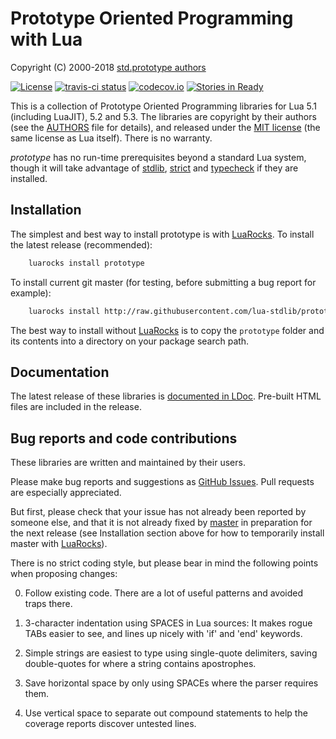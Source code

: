 Prototype Oriented Programming with Lua
=======================================

Copyright (C) 2000-2018 [std.prototype authors][authors]

[![License](http://img.shields.io/:license-mit-blue.svg)](http://mit-license.org)
[![travis-ci status](https://secure.travis-ci.org/lua-stdlib/prototype.png?branch=master)](http://travis-ci.org/lua-stdlib/prototype/builds)
[![codecov.io](https://codecov.io/github/lua-stdlib/prototype/coverage.svg?branch=master)](https://codecov.io/github/lua-stdlib/prototype?branch=master)
[![Stories in Ready](https://badge.waffle.io/lua-stdlib/prototype.png?label=ready&title=Ready)](https://waffle.io/lua-stdlib/prototype)


This is a collection of Prototype Oriented Programming libraries for
Lua 5.1 (including LuaJIT), 5.2 and 5.3. The libraries are copyright by
their authors (see the [AUTHORS][] file for details), and released under
the [MIT license][mit] (the same license as Lua itself).  There is no
warranty.

_prototype_ has no run-time prerequisites beyond a standard Lua system,
though it will take advantage of [stdlib][], [strict][] and [typecheck][]
if they are installed.

[authors]: http://github.com/lua-stdlib/prototype/blob/master/AUTHORS.md
[github]: http://github.com/lua-stdlib/prototype/ "Github repository"
[lua]: http://www.lua.org "The Lua Project"
[mit]: http://mit-license.org "MIT License"
[stdlib]: https://github.com/lua-stdlib/lua-stdlib "Standard Lua Libraries"
[strict]: https://github.com/lua-stdlib/strict "strict variables"
[typecheck]: https://github.com/gvvaughan/typecheck "function type checks"


Installation
------------

The simplest and best way to install prototype is with [LuaRocks][]. To
install the latest release (recommended):

```bash
    luarocks install prototype
```

To install current git master (for testing, before submitting a bug
report for example):

```bash
    luarocks install http://raw.githubusercontent.com/lua-stdlib/prototype/master/prototype-git-1.rockspec
```

The best way to install without [LuaRocks][] is to copy the `prototype`
folder and its contents into a directory on your package search path.

[luarocks]: http://www.luarocks.org "Lua package manager"


Documentation
-------------

The latest release of these libraries is [documented in LDoc][github.io].
Pre-built HTML files are included in the release.

[github.io]: http://lua-stdlib.github.io/prototype


Bug reports and code contributions
----------------------------------

These libraries are written and maintained by their users.

Please make bug reports and suggestions as [GitHub Issues][issues].
Pull requests are especially appreciated.

But first, please check that your issue has not already been reported by
someone else, and that it is not already fixed by [master][github] in
preparation for the next release (see Installation section above for how
to temporarily install master with [LuaRocks][]).

There is no strict coding style, but please bear in mind the following
points when proposing changes:

0. Follow existing code. There are a lot of useful patterns and avoided
   traps there.

1. 3-character indentation using SPACES in Lua sources: It makes rogue
   TABs easier to see, and lines up nicely with 'if' and 'end' keywords.

2. Simple strings are easiest to type using single-quote delimiters,
   saving double-quotes for where a string contains apostrophes.

3. Save horizontal space by only using SPACEs where the parser requires
   them.

4. Use vertical space to separate out compound statements to help the
   coverage reports discover untested lines.

[issues]: http://github.com/lua-stdlib/prototype/issues
